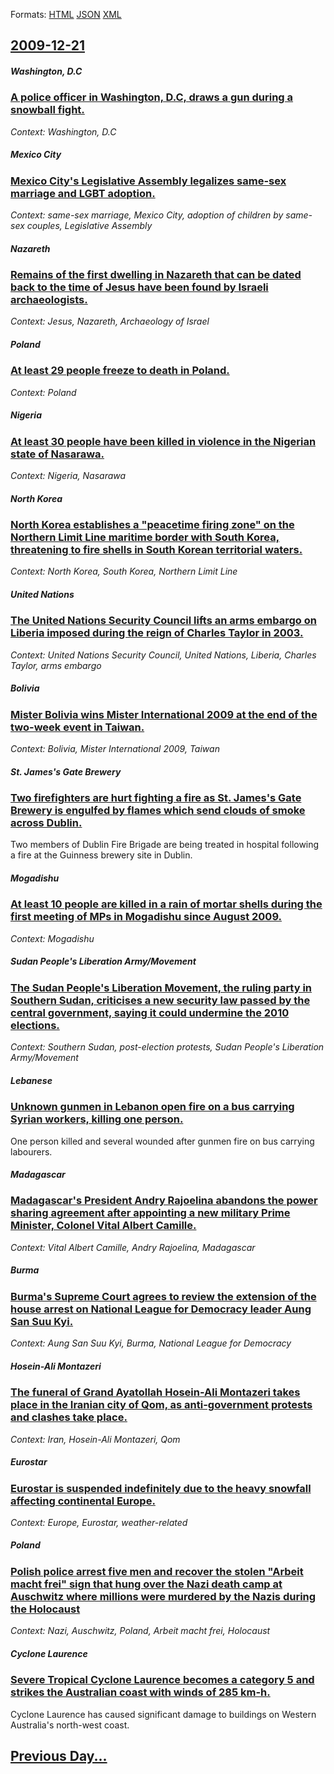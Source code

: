 
Formats: [HTML](2009/12/21/index.html)  [JSON](2009/12/21/index.json)  [XML](2009/12/21/index.xml)  

## [2009-12-21](/news/2009/12/21/index.md)

##### Washington, D.C
### [ A police officer in Washington, D.C, draws a gun during a snowball fight. ](/news/2009/12/21/a-police-officer-in-washington-d-c-draws-a-gun-during-a-snowball-fight.md)
_Context: Washington, D.C_

##### Mexico City
### [ Mexico City's Legislative Assembly legalizes same-sex marriage and LGBT adoption. ](/news/2009/12/21/mexico-city-s-legislative-assembly-legalizes-same-sex-marriage-and-lgbt-adoption.md)
_Context: same-sex marriage, Mexico City, adoption of children by same-sex couples, Legislative Assembly_

##### Nazareth
### [ Remains of the first dwelling in Nazareth that can be dated back to the time of Jesus have been found by Israeli archaeologists. ](/news/2009/12/21/remains-of-the-first-dwelling-in-nazareth-that-can-be-dated-back-to-the-time-of-jesus-have-been-found-by-israeli-archaeologists.md)
_Context: Jesus, Nazareth, Archaeology of Israel_

##### Poland
### [ At least 29 people freeze to death in Poland. ](/news/2009/12/21/at-least-29-people-freeze-to-death-in-poland.md)
_Context: Poland_

##### Nigeria
### [ At least 30 people have been killed in violence in the Nigerian state of Nasarawa. ](/news/2009/12/21/at-least-30-people-have-been-killed-in-violence-in-the-nigerian-state-of-nasarawa.md)
_Context: Nigeria, Nasarawa_

##### North Korea
### [ North Korea establishes a "peacetime firing zone" on the Northern Limit Line maritime border with South Korea, threatening to fire shells in South Korean territorial waters. ](/news/2009/12/21/north-korea-establishes-a-peacetime-firing-zone-on-the-northern-limit-line-maritime-border-with-south-korea-threatening-to-fire-shells-i.md)
_Context: North Korea, South Korea, Northern Limit Line_

##### United Nations
### [ The United Nations Security Council lifts an arms embargo on Liberia imposed during the reign of Charles Taylor in 2003. ](/news/2009/12/21/the-united-nations-security-council-lifts-an-arms-embargo-on-liberia-imposed-during-the-reign-of-charles-taylor-in-2003.md)
_Context: United Nations Security Council, United Nations, Liberia, Charles Taylor, arms embargo_

##### Bolivia
### [ Mister Bolivia wins Mister International 2009 at the end of the two-week event in Taiwan. ](/news/2009/12/21/mister-bolivia-wins-mister-international-2009-at-the-end-of-the-two-week-event-in-taiwan.md)
_Context: Bolivia, Mister International 2009, Taiwan_

##### St. James's Gate Brewery
### [ Two firefighters are hurt fighting a fire as St. James's Gate Brewery is engulfed by flames which send clouds of smoke across Dublin. ](/news/2009/12/21/two-firefighters-are-hurt-fighting-a-fire-as-st-james-s-gate-brewery-is-engulfed-by-flames-which-send-clouds-of-smoke-across-dublin.md)
Two members of Dublin Fire Brigade are being treated in hospital following a fire at the Guinness brewery site in Dublin.

##### Mogadishu
### [ At least 10 people are killed in a rain of mortar shells during the first meeting of MPs in Mogadishu since August 2009. ](/news/2009/12/21/at-least-10-people-are-killed-in-a-rain-of-mortar-shells-during-the-first-meeting-of-mps-in-mogadishu-since-august-2009.md)
_Context: Mogadishu_

##### Sudan People's Liberation Army/Movement
### [ The Sudan People's Liberation Movement, the ruling party in Southern Sudan, criticises a new security law passed by the central government, saying it could undermine the 2010 elections. ](/news/2009/12/21/the-sudan-people-s-liberation-movement-the-ruling-party-in-southern-sudan-criticises-a-new-security-law-passed-by-the-central-government.md)
_Context: Southern Sudan, post-election protests, Sudan People's Liberation Army/Movement_

##### Lebanese
### [ Unknown gunmen in Lebanon open fire on a bus carrying Syrian workers, killing one person. ](/news/2009/12/21/unknown-gunmen-in-lebanon-open-fire-on-a-bus-carrying-syrian-workers-killing-one-person.md)
One person killed and several wounded after gunmen fire on bus carrying labourers.

##### Madagascar
### [ Madagascar's President Andry Rajoelina abandons the power sharing agreement after appointing a new military Prime Minister, Colonel Vital Albert Camille. ](/news/2009/12/21/madagascar-s-president-andry-rajoelina-abandons-the-power-sharing-agreement-after-appointing-a-new-military-prime-minister-colonel-vital-a.md)
_Context: Vital Albert Camille, Andry Rajoelina, Madagascar_

##### Burma
### [ Burma's Supreme Court agrees to review the extension of the house arrest on National League for Democracy leader Aung San Suu Kyi. ](/news/2009/12/21/burma-s-supreme-court-agrees-to-review-the-extension-of-the-house-arrest-on-national-league-for-democracy-leader-aung-san-suu-kyi.md)
_Context: Aung San Suu Kyi, Burma, National League for Democracy_

##### Hosein-Ali Montazeri
### [ The funeral of Grand Ayatollah Hosein-Ali Montazeri takes place in the Iranian city of Qom, as anti-government protests and clashes take place. ](/news/2009/12/21/the-funeral-of-grand-ayatollah-hosein-ali-montazeri-takes-place-in-the-iranian-city-of-qom-as-anti-government-protests-and-clashes-take-pl.md)
_Context: Iran, Hosein-Ali Montazeri, Qom_

##### Eurostar
### [ Eurostar is suspended indefinitely due to the heavy snowfall affecting continental Europe. ](/news/2009/12/21/eurostar-is-suspended-indefinitely-due-to-the-heavy-snowfall-affecting-continental-europe.md)
_Context: Europe, Eurostar, weather-related_

##### Poland
### [ Polish police arrest five men and recover the stolen "Arbeit macht frei" sign that hung over the Nazi death camp at Auschwitz where millions were murdered by the Nazis during the Holocaust ](/news/2009/12/21/polish-police-arrest-five-men-and-recover-the-stolen-arbeit-macht-frei-sign-that-hung-over-the-nazi-death-camp-at-auschwitz-where-million.md)
_Context: Nazi, Auschwitz, Poland, Arbeit macht frei, Holocaust_

##### Cyclone Laurence
### [ Severe Tropical Cyclone Laurence becomes a category 5 and strikes the Australian coast with winds of 285 km-h. ](/news/2009/12/21/severe-tropical-cyclone-laurence-becomes-a-category-5-and-strikes-the-australian-coast-with-winds-of-285-km-h.md)
Cyclone Laurence has caused significant damage to buildings on Western Australia&#039;s north-west coast.

## [Previous Day...](/news/2009/12/20/index.md)

